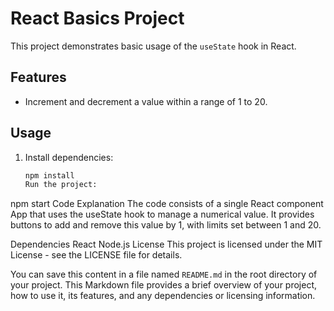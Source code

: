 # React Basics Project

This project demonstrates basic usage of the `useState` hook in React.

## Features

- Increment and decrement a value within a range of 1 to 20.

## Usage

1. Install dependencies:
   ```bash
   npm install
   Run the project:

npm start
Code Explanation
The code consists of a single React component App that uses the useState hook to manage a numerical value. It provides buttons to add and remove this value by 1, with limits set between 1 and 20.

Dependencies
React
Node.js
License
This project is licensed under the MIT License - see the LICENSE file for details.

You can save this content in a file named `README.md` in the root directory of your project. This Markdown file provides a brief overview of your project, how to use it, its features, and any dependencies or licensing information.
